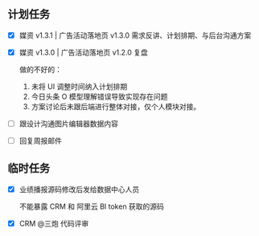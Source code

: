 ## 计划任务

- [x] 媒资 v1.3.1 | 广告活动落地页 v1.3.0 需求反讲、计划排期、与后台沟通方案

- [x] 媒资 v1.3.0 | 广告活动落地页 v1.2.0 复盘

  做的不好的：

  1. 未将 UI 调整时间纳入计划排期
  2. 今日头条 O 模型理解错误导致实现存在问题
  3. 方案讨论后未跟后端进行整体对接，仅个人模块对接。

- [ ] 跟设计沟通图片编辑器数据内容

- [ ] 回复周报邮件

## 临时任务

- [x] 业绩播报源码修改后发给数据中心人员

  不能暴露 CRM 和 阿里云 BI token 获取的源码

- [x] CRM @三炮 代码评审
